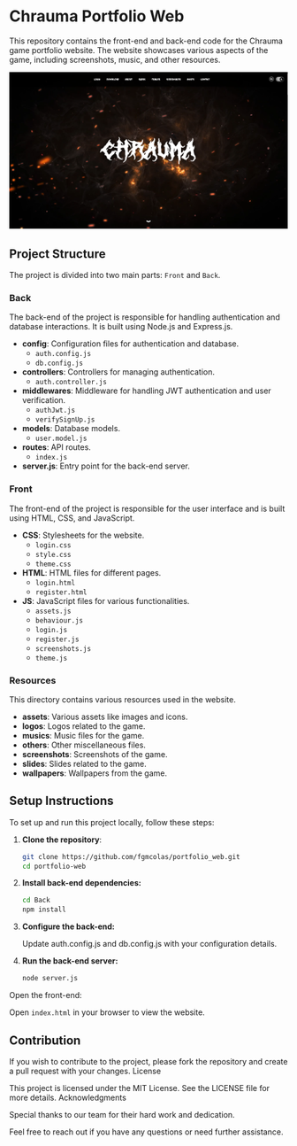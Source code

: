 
# Chrauma Portfolio Web

This repository contains the front-end and back-end code for the Chrauma game portfolio website. The website showcases various aspects of the game, including screenshots, music, and other resources.

![Chrauma Homepage](/Chrauma.png)

## Project Structure

The project is divided into two main parts: `Front` and `Back`.

### Back

The back-end of the project is responsible for handling authentication and database interactions. It is built using Node.js and Express.js.

- **config**: Configuration files for authentication and database.
  - `auth.config.js`
  - `db.config.js`
- **controllers**: Controllers for managing authentication.
  - `auth.controller.js`
- **middlewares**: Middleware for handling JWT authentication and user verification.
  - `authJwt.js`
  - `verifySignUp.js`
- **models**: Database models.
  - `user.model.js`
- **routes**: API routes.
  - `index.js`
- **server.js**: Entry point for the back-end server.

### Front

The front-end of the project is responsible for the user interface and is built using HTML, CSS, and JavaScript.

- **CSS**: Stylesheets for the website.
  - `login.css`
  - `style.css`
  - `theme.css`
- **HTML**: HTML files for different pages.
  - `login.html`
  - `register.html`
- **JS**: JavaScript files for various functionalities.
  - `assets.js`
  - `behaviour.js`
  - `login.js`
  - `register.js`
  - `screenshots.js`
  - `theme.js`

### Resources

This directory contains various resources used in the website.

- **assets**: Various assets like images and icons.
- **logos**: Logos related to the game.
- **musics**: Music files for the game.
- **others**: Other miscellaneous files.
- **screenshots**: Screenshots of the game.
- **slides**: Slides related to the game.
- **wallpapers**: Wallpapers from the game.

## Setup Instructions

To set up and run this project locally, follow these steps:

1. **Clone the repository**:
   ```sh
   git clone https://github.com/fgmcolas/portfolio_web.git
   cd portfolio-web

2. **Install back-end dependencies:**

    ```sh
    cd Back
    npm install

3. **Configure the back-end:**

    Update auth.config.js and db.config.js with your configuration details.

4. **Run the back-end server:**

    ```sh
    node server.js

Open the front-end:

Open `index.html` in your browser to view the website.

## Contribution

If you wish to contribute to the project, please fork the repository and create a pull request with your changes.
License

This project is licensed under the MIT License. See the LICENSE file for more details.
Acknowledgments

Special thanks to our team for their hard work and dedication.

Feel free to reach out if you have any questions or need further assistance.
